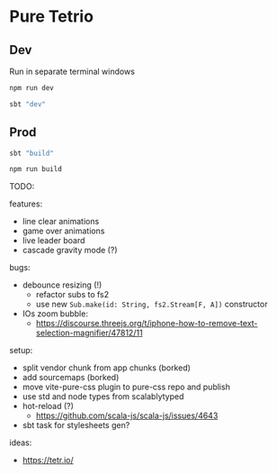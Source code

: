# Pure Tetrio

## Dev

Run in separate terminal windows
```zsh
npm run dev
```
```zsh
sbt "dev"
```

## Prod
```zsh
sbt "build"
```
```zsh
npm run build
```

TODO:

features:
- line clear animations
- game over animations
- live leader board
- cascade gravity mode (?)

bugs:
- debounce resizing (!)
    - refactor subs to fs2
    - use new `Sub.make(id: String, fs2.Stream[F, A])` constructor
- IOs zoom bubble:
    - https://discourse.threejs.org/t/iphone-how-to-remove-text-selection-magnifier/47812/11 

setup:
- split vendor chunk from app chunks (borked)
- add sourcemaps (borked)
- move vite-pure-css plugin to pure-css repo and publish
- use std and node types from scalablytyped
- hot-reload (?)
    - https://github.com/scala-js/scala-js/issues/4643
- sbt task for stylesheets gen?

ideas: 
- https://tetr.io/